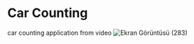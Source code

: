 # Car Counting
 car counting application from video
![Ekran Görüntüsü (283)](https://github.com/MerveKayali/Car-Counting/assets/98707588/c38ed495-1fea-4e05-844b-919163010053)
